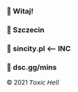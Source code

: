 ### 👋 Witaj!
###  📍  Szczecin
###   🔭 sincity.pl <-- INC
###     🌊 dsc.gg/mins
© 2021 𝘛𝘰𝘹𝘪𝘤 𝘏𝘦𝘭𝘭

<!--
**kvcps/kvcps** is a ✨ _special_ ✨ repository because its `README.md` (this file) appears on your GitHub profile.

Here are some ideas to get you started:

- 🔭 I’m currently working on ...
- 🌱 I’m currently learning ...
- 👯 I’m looking to collaborate on ...
- 🤔 I’m looking for help with ...
- 💬 Ask me about ...
- 📫 How to reach me: ...
- 😄 Pronouns: ...
- ⚡ Fun fact: ...
-->
